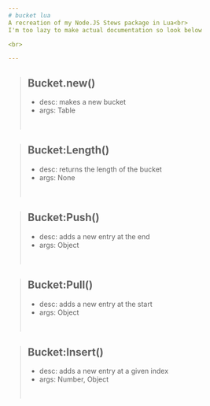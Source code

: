 ```yaml
---
# bucket lua
A recreation of my Node.JS Stews package in Lua<br>
I'm too lazy to make actual documentation so look below

<br>

---
```


> ## Bucket.new()
> - desc: makes a new bucket
> - args: Table
> <br>

> ## Bucket:Length()
> - desc: returns the length of the bucket
> - args: None
> <br>

> ## Bucket:Push()
> - desc: adds a new entry at the end
> - args: Object
> <br>

> ## Bucket:Pull()
> - desc: adds a new entry at the start
> - args: Object
> <br>

> ## Bucket:Insert()
> - desc: adds a new entry at a given index
> - args: Number, Object
> <br>
